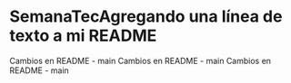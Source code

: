 # SemanaTecAgregando una línea de texto a mi README
Cambios en README - main
Cambios en README - main
Cambios en README - main
